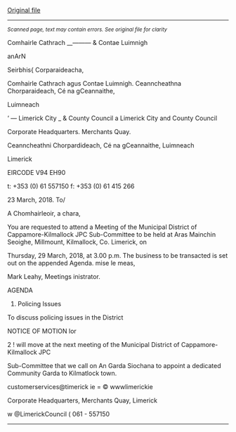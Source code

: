 [Original file](https://www.limerick.ie/sites/default/files/media/documents/2018-03/00%20Agenda%20Meeting%20Cappamore-Kilmallock%20JPC%20Sub-Committee%20290318.pdf)

---
*<small>Scanned page, text may contain errors. See original file for clarity</small>*  

Comhairle Cathrach
__—_—_— & Contae Luimnigh

anArN

Seirbhis{ Corparaideacha,

Comhairle Cathrach agus Contae Luimnigh.
Ceanncheathna Chorparaideach,
Cé na gCeannaithe,

Luimneach

‘ — Limerick City _
& County Council a
Limerick City and County Council

Corporate Headquarters.
Merchants Quay.

Ceanncheathni Chorpardideach, Cé na gCeannaithe, Luimneach

Limerick

EIRCODE V94 EH90

t: +353 (0) 61 557150
f: +353 (0) 61 415 266

23 March, 2018.
To/

A Chomhairleoir, a chara,

You are requested to attend a Meeting of the Municipal District of Cappamore-Kilmallock JPC
Sub-Committee to be held at Aras Mainchin Seoighe, Millmount, Kilmallock, Co. Limerick, on

Thursday, 29 March, 2018, at 3.00 p.m. The business to be transacted is set out on the
appended Agenda.
mise le meas,

Mark Leahy,
Meetings inistrator.

AGENDA

1. Policing Issues

To discuss policing issues in the District

NOTICE OF MOTION
lor

2 ! will move at the next meeting of the Municipal District of Cappamore-Kilmallock JPC

Sub-Committee that we call on An Garda Siochana to appoint a dedicated Community
Garda to Kilmatlock town.

customerservices@timerick ie
= © wwwlimerickie

Corporate Headquarters, Merchants Quay, Limerick

w @LimerickCouncil
( 061 - 557150


---
